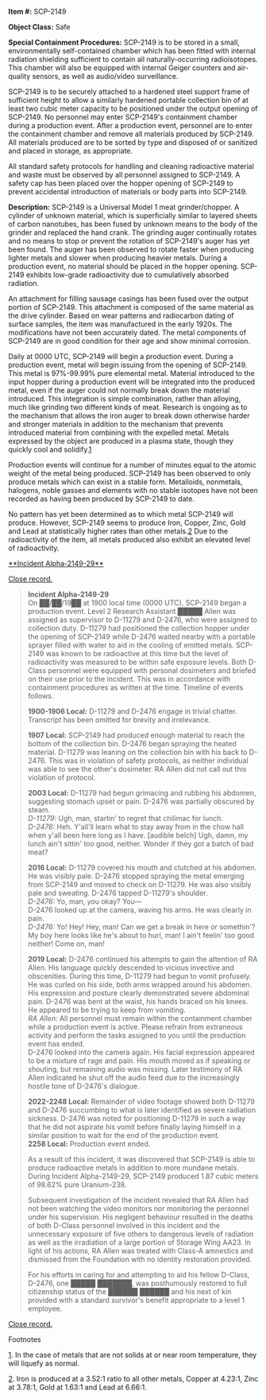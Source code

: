   
**Item #:** SCP-2149

**Object Class:** Safe

**Special Containment Procedures:** SCP-2149 is to be stored in a small, environmentally self-contained chamber which has been fitted with internal radiation shielding sufficient to contain all naturally-occurring radioisotopes. This chamber will also be equipped with internal Geiger counters and air-quality sensors, as well as audio/video surveillance.

SCP-2149 is to be securely attached to a hardened steel support frame of sufficient height to allow a similarly hardened portable collection bin of at least two cubic meter capacity to be positioned under the output opening of SCP-2149. No personnel may enter SCP-2149's containment chamber during a production event. After a production event, personnel are to enter the containment chamber and remove all materials produced by SCP-2149. All materials produced are to be sorted by type and disposed of or sanitized and placed in storage, as appropriate.

All standard safety protocols for handling and cleaning radioactive material and waste must be observed by all personnel assigned to SCP-2149. A safety cap has been placed over the hopper opening of SCP-2149 to prevent accidental introduction of materials or body parts into SCP-2149.

**Description:** SCP-2149 is a Universal Model 1 meat grinder/chopper. A cylinder of unknown material, which is superficially similar to layered sheets of carbon nanotubes, has been fused by unknown means to the body of the grinder and replaced the hand crank. The grinding auger continually rotates and no means to stop or prevent the rotation of SCP-2149's auger has yet been found. The auger has been observed to rotate faster when producing lighter metals and slower when producing heavier metals. During a production event, no material should be placed in the hopper opening. SCP-2149 exhibits low-grade radioactivity due to cumulatively absorbed radiation.

An attachment for filling sausage casings has been fused over the output portion of SCP-2149. This attachment is composed of the same material as the drive cylinder. Based on wear patterns and radiocarbon dating of surface samples, the item was manufactured in the early 1920s. The modifications have not been accurately dated. The metal components of SCP-2149 are in good condition for their age and show minimal corrosion.

Daily at 0000 UTC, SCP-2149 will begin a production event. During a production event, metal will begin issuing from the opening of SCP-2149. This metal is 97%-99.99% pure elemental metal. Material introduced to the input hopper during a production event will be integrated into the produced metal, even if the auger could not normally break down the material introduced. This integration is simple combination, rather than alloying, much like grinding two different kinds of meat. Research is ongoing as to the mechanism that allows the iron auger to break down otherwise harder and stronger materials in addition to the mechanism that prevents introduced material from combining with the expelled metal. Metals expressed by the object are produced in a plasma state, though they quickly cool and solidify.[1](javascript:;)

Production events will continue for a number of minutes equal to the atomic weight of the metal being produced. SCP-2149 has been observed to only produce metals which can exist in a stable form. Metalloids, nonmetals, halogens, noble gasses and elements with no stable isotopes have not been recorded as having been produced by SCP-2149 to date.

No pattern has yet been determined as to which metal SCP-2149 will produce. However, SCP-2149 seems to produce Iron, Copper, Zinc, Gold and Lead at statistically higher rates than other metals.[2](javascript:;) Due to the radioactivity of the item, all metals produced also exhibit an elevated level of radioactivity.

[\*\*Incident Alpha-2149-29\*\*](javascript:;)

[Close record.](javascript:;)

> **Incident Alpha-2149-29**  
> On ██/██/19██ at 1900 local time (0000 UTC), SCP-2149 began a production event. Level 2 Research Assistant █████ Allen was assigned as supervisor to D-11279 and D-2476, who were assigned to collection duty. D-11279 had positioned the collection hopper under the opening of SCP-2149 while D-2476 waited nearby with a portable sprayer filled with water to aid in the cooling of emitted metals. SCP-2149 was known to be radioactive at this time but the level of radioactivity was measured to be within safe exposure levels. Both D-Class personnel were equipped with personal dosimeters and briefed on their use prior to the incident. This was in accordance with containment procedures as written at the time. Timeline of events follows.
> 
> **1900-1906 Local:** D-11279 and D-2476 engage in trivial chatter. Transcript has been omitted for brevity and irrelevance.
> 
> **1907 Local:** SCP-2149 had produced enough material to reach the bottom of the collection bin. D-2476 began spraying the heated material. D-11279 was leaning on the collection bin with his back to D-2476. This was in violation of safety protocols, as neither individual was able to see the other's dosimeter. RA Allen did not call out this violation of protocol.
> 
> **2003 Local:** D-11279 had begun grimacing and rubbing his abdomen, suggesting stomach upset or pain. D-2476 was partially obscured by steam.  
> _D-11279:_ Ugh, man, startin' to regret that chilimac for lunch.  
> _D-2476:_ Heh. Y'all'll learn what to stay away from in the chow hall when y'all been here long as I have. \[audible belch\] Ugh, damn, my lunch ain't sittin' too good, neither. Wonder if they got a batch of bad meat?
> 
> **2016 Local:** D-11279 covered his mouth and clutched at his abdomen. He was visibly pale. D-2476 stopped spraying the metal emerging from SCP-2149 and moved to check on D-11279. He was also visibly pale and sweating. D-2476 tapped D-11279's shoulder.  
> _D-2476:_ Yo, man, you okay? You—  
> D-2476 looked up at the camera, waving his arms. He was clearly in pain.  
> _D-2476:_ Yo! Hey! Hey, man! Can we get a break in here or somethin'? My boy here looks like he's about to hurl, man! I ain't feelin' too good neither! Come on, man!
> 
> **2019 Local:** D-2476 continued his attempts to gain the attention of RA Allen. His language quickly descended to vicious invective and obscenities. During this time, D-11279 had begun to vomit profusely. He was curled on his side, both arms wrapped around his abdomen. His expression and posture clearly demonstrated severe abdominal pain. D-2476 was bent at the waist, his hands braced on his knees. He appeared to be trying to keep from vomiting.  
> _RA Allen:_ All personnel must remain within the containment chamber while a production event is active. Please refrain from extraneous activity and perform the tasks assigned to you until the production event has ended.  
> D-2476 looked into the camera again. His facial expression appeared to be a mixture of rage and pain. His mouth moved as if speaking or shouting, but remaining audio was missing. Later testimony of RA Allen indicated he shut off the audio feed due to the increasingly hostile tone of D-2476's dialogue.
> 
> **2022-2248 Local:** Remainder of video footage showed both D-11279 and D-2476 succumbing to what is later identified as severe radiation sickness. D-2476 was noted for positioning D-11279 in such a way that he did not aspirate his vomit before finally laying himself in a similar position to wait for the end of the production event.  
> **2258 Local:** Production event ended.
> 
> As a result of this incident, it was discovered that SCP-2149 is able to produce radioactive metals in addition to more mundane metals. During Incident Alpha-2149-29, SCP-2149 produced 1.87 cubic meters of 98.62% pure Uranium-238.
> 
> Subsequent investigation of the incident revealed that RA Allen had not been watching the video monitors nor monitoring the personnel under his supervision. His negligent behaviour resulted in the deaths of both D-Class personnel involved in this incident and the unnecessary exposure of five others to dangerous levels of radiation as well as the irradiation of a large portion of Storage Wing AA23. In light of his actions, RA Allen was treated with Class-A amnestics and dismissed from the Foundation with no identity restoration provided.
> 
> For his efforts in caring for and attempting to aid his fellow D-Class, D-2476, one █████ ███████, was posthumously restored to full citizenship status of the ██████ ██████ and his next of kin provided with a standard survivor's benefit appropriate to a level 1 employee.

[Close record.](javascript:;)

Footnotes

[1](javascript:;). In the case of metals that are not solids at or near room temperature, they will liquefy as normal.

[2](javascript:;). Iron is produced at a 3.52:1 ratio to all other metals, Copper at 4.23:1, Zinc at 3.78:1, Gold at 1.63:1 and Lead at 6.66:1.